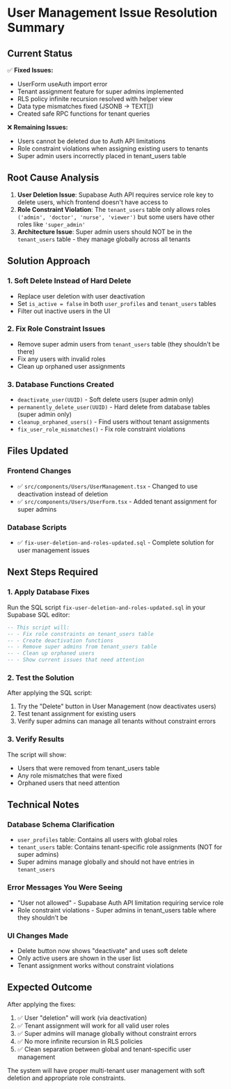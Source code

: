 # User Management Issue Resolution Summary

## Current Status

✅ **Fixed Issues:**
- UserForm useAuth import error 
- Tenant assignment feature for super admins implemented
- RLS policy infinite recursion resolved with helper view
- Data type mismatches fixed (JSONB → TEXT[])
- Created safe RPC functions for tenant queries

❌ **Remaining Issues:**
- Users cannot be deleted due to Auth API limitations
- Role constraint violations when assigning existing users to tenants
- Super admin users incorrectly placed in tenant_users table

## Root Cause Analysis

1. **User Deletion Issue**: Supabase Auth API requires service role key to delete users, which frontend doesn't have access to
2. **Role Constraint Violation**: The `tenant_users` table only allows roles `('admin', 'doctor', 'nurse', 'viewer')` but some users have other roles like `'super_admin'`
3. **Architecture Issue**: Super admin users should NOT be in the `tenant_users` table - they manage globally across all tenants

## Solution Approach

### 1. Soft Delete Instead of Hard Delete
- Replace user deletion with user deactivation
- Set `is_active = false` in both `user_profiles` and `tenant_users` tables
- Filter out inactive users in the UI

### 2. Fix Role Constraint Issues
- Remove super admin users from `tenant_users` table (they shouldn't be there)
- Fix any users with invalid roles
- Clean up orphaned user assignments

### 3. Database Functions Created
- `deactivate_user(UUID)` - Soft delete users (super admin only)
- `permanently_delete_user(UUID)` - Hard delete from database tables (super admin only)
- `cleanup_orphaned_users()` - Find users without tenant assignments
- `fix_user_role_mismatches()` - Fix role constraint violations

## Files Updated

### Frontend Changes
- ✅ `src/components/Users/UserManagement.tsx` - Changed to use deactivation instead of deletion
- ✅ `src/components/Users/UserForm.tsx` - Added tenant assignment for super admins

### Database Scripts
- ✅ `fix-user-deletion-and-roles-updated.sql` - Complete solution for user management issues

## Next Steps Required

### 1. Apply Database Fixes
Run the SQL script `fix-user-deletion-and-roles-updated.sql` in your Supabase SQL editor:

```sql
-- This script will:
-- - Fix role constraints on tenant_users table
-- - Create deactivation functions
-- - Remove super admins from tenant_users table
-- - Clean up orphaned users
-- - Show current issues that need attention
```

### 2. Test the Solution
After applying the SQL script:
1. Try the "Delete" button in User Management (now deactivates users)
2. Test tenant assignment for existing users
3. Verify super admins can manage all tenants without constraint errors

### 3. Verify Results
The script will show:
- Users that were removed from tenant_users table
- Any role mismatches that were fixed
- Orphaned users that need attention

## Technical Notes

### Database Schema Clarification
- `user_profiles` table: Contains all users with global roles
- `tenant_users` table: Contains tenant-specific role assignments (NOT for super admins)
- Super admins manage globally and should not have entries in `tenant_users`

### Error Messages You Were Seeing
- "User not allowed" - Supabase Auth API limitation requiring service role
- Role constraint violations - Super admins in tenant_users table where they shouldn't be

### UI Changes Made
- Delete button now shows "deactivate" and uses soft delete
- Only active users are shown in the user list
- Tenant assignment works without constraint violations

## Expected Outcome

After applying the fixes:
1. ✅ User "deletion" will work (via deactivation)
2. ✅ Tenant assignment will work for all valid user roles
3. ✅ Super admins will manage globally without constraint errors
4. ✅ No more infinite recursion in RLS policies
5. ✅ Clean separation between global and tenant-specific user management

The system will have proper multi-tenant user management with soft deletion and appropriate role constraints.
